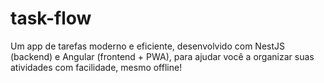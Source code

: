 # task-flow
Um app de tarefas moderno e eficiente, desenvolvido com NestJS (backend) e Angular (frontend + PWA), para ajudar você a organizar suas atividades com facilidade, mesmo offline!
